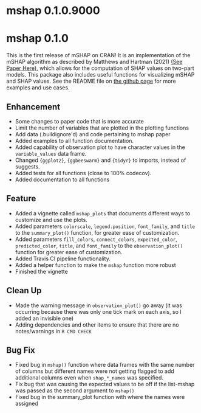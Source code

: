 # mshap 0.1.0.9000

# mshap 0.1.0

This is the first release of mSHAP on CRAN! It is an implementation of the mSHAP algorithm as described by Matthews and Hartman (2021) [(See Paper Here)](https://arxiv.org/abs/2106.08990), which allows for the computation of SHAP values on two-part models. This package also includes useful functions for visualizing mSHAP and SHAP values. See the README file on [the github page](https://github.com/srmatth/mshap) for more examples and use cases.

## Enhancement

- Some changes to paper code that is more accurate
- Limit the number of variables that are plotted in the plotting functions
- Add data (.buildignore'd) and code pertaining to mshap paper
- Added examples to all function documentation.
- Added capability of observation plot to have character values in the `variable_values` data frame.
- Changed `{ggplot2}`, `{ggbeeswarm}` and `{tidyr}` to imports, instead of suggests.
- Added tests for all functions (close to 100% codecov).
- Added documentation to all functions

## Feature

- Added a vignette called `mshap_plots` that documents different ways to customize and use the plots.
- Added parameters `colorscale`, `legend.position`, `font_family`, and `title` to the `summary_plot()` function, for greater ease of customization.
- Added parameters `fill_colors`, `connect_colors`, `expected_color`, `predicted_color`, `title`, and `font_family` to the `observation_plot()` function for greater ease of customization.
- Added Travis CI pipeline functionality.
- Added a helper function to make the `mshap` function more robust
- Finished the vignette

## Clean Up

- Made the warning message in `observation_plot()` go away (it was occurring because there was only one tick mark on each axis, so I added an invisible one)
- Adding dependencies and other items to ensure that there are no notes/warnings in `R CMD CHECK`

## Bug Fix

- Fixed bug in `mshap()` function where data frames with the same number of columns but different names were not getting flagged to add additional columns even when `shap_*_names` was specified.
- Fix bug that was causing the expected values to be off if the list-mshap was passed as the second argument to `mshap()`
- Fixed bug in the summary_plot function with where the names were assigned
